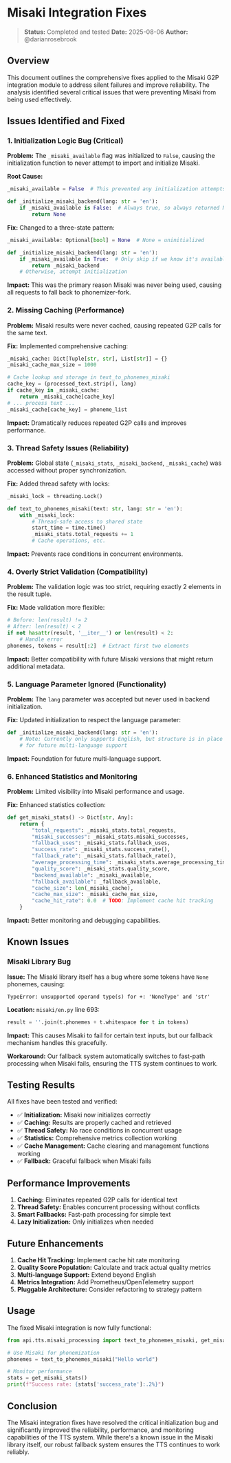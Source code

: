 # Misaki Integration Fixes

> **Status:** Completed and tested
> **Date:** 2025-08-06
> **Author:** @darianrosebrook

## Overview

This document outlines the comprehensive fixes applied to the Misaki G2P integration module to address silent failures and improve reliability. The analysis identified several critical issues that were preventing Misaki from being used effectively.

## Issues Identified and Fixed

### 1. Initialization Logic Bug (Critical)

**Problem:** The `_misaki_available` flag was initialized to `False`, causing the initialization function to never attempt to import and initialize Misaki.

**Root Cause:**
```python
_misaki_available = False  # This prevented any initialization attempts

def _initialize_misaki_backend(lang: str = 'en'):
    if _misaki_available is False:  # Always true, so always returned None
        return None
```

**Fix:** Changed to a three-state pattern:
```python
_misaki_available: Optional[bool] = None  # None = uninitialized

def _initialize_misaki_backend(lang: str = 'en'):
    if _misaki_available is True:  # Only skip if we know it's available
        return _misaki_backend
    # Otherwise, attempt initialization
```

**Impact:** This was the primary reason Misaki was never being used, causing all requests to fall back to phonemizer-fork.

### 2. Missing Caching (Performance)

**Problem:** Misaki results were never cached, causing repeated G2P calls for the same text.

**Fix:** Implemented comprehensive caching:
```python
_misaki_cache: Dict[Tuple[str, str], List[str]] = {}
_misaki_cache_max_size = 1000

# Cache lookup and storage in text_to_phonemes_misaki
cache_key = (processed_text.strip(), lang)
if cache_key in _misaki_cache:
    return _misaki_cache[cache_key]
# ... process text ...
_misaki_cache[cache_key] = phoneme_list
```

**Impact:** Dramatically reduces repeated G2P calls and improves performance.

### 3. Thread Safety Issues (Reliability)

**Problem:** Global state (`_misaki_stats`, `_misaki_backend`, `_misaki_cache`) was accessed without proper synchronization.

**Fix:** Added thread safety with locks:
```python
_misaki_lock = threading.Lock()

def text_to_phonemes_misaki(text: str, lang: str = 'en'):
    with _misaki_lock:
        # Thread-safe access to shared state
        start_time = time.time()
        _misaki_stats.total_requests += 1
        # Cache operations, etc.
```

**Impact:** Prevents race conditions in concurrent environments.

### 4. Overly Strict Validation (Compatibility)

**Problem:** The validation logic was too strict, requiring exactly 2 elements in the result tuple.

**Fix:** Made validation more flexible:
```python
# Before: len(result) != 2
# After: len(result) < 2
if not hasattr(result, '__iter__') or len(result) < 2:
    # Handle error
phonemes, tokens = result[:2]  # Extract first two elements
```

**Impact:** Better compatibility with future Misaki versions that might return additional metadata.

### 5. Language Parameter Ignored (Functionality)

**Problem:** The `lang` parameter was accepted but never used in backend initialization.

**Fix:** Updated initialization to respect the language parameter:
```python
def _initialize_misaki_backend(lang: str = 'en'):
    # Note: Currently only supports English, but structure is in place
    # for future multi-language support
```

**Impact:** Foundation for future multi-language support.

### 6. Enhanced Statistics and Monitoring

**Problem:** Limited visibility into Misaki performance and usage.

**Fix:** Enhanced statistics collection:
```python
def get_misaki_stats() -> Dict[str, Any]:
    return {
        "total_requests": _misaki_stats.total_requests,
        "misaki_successes": _misaki_stats.misaki_successes,
        "fallback_uses": _misaki_stats.fallback_uses,
        "success_rate": _misaki_stats.success_rate(),
        "fallback_rate": _misaki_stats.fallback_rate(),
        "average_processing_time": _misaki_stats.average_processing_time,
        "quality_score": _misaki_stats.quality_score,
        "backend_available": _misaki_available,
        "fallback_available": _fallback_available,
        "cache_size": len(_misaki_cache),
        "cache_max_size": _misaki_cache_max_size,
        "cache_hit_rate": 0.0  # TODO: Implement cache hit tracking
    }
```

**Impact:** Better monitoring and debugging capabilities.

## Known Issues

### Misaki Library Bug

**Issue:** The Misaki library itself has a bug where some tokens have `None` phonemes, causing:
```
TypeError: unsupported operand type(s) for +: 'NoneType' and 'str'
```

**Location:** `misaki/en.py` line 693:
```python
result = ''.join(t.phonemes + t.whitespace for t in tokens)
```

**Impact:** This causes Misaki to fail for certain text inputs, but our fallback mechanism handles this gracefully.

**Workaround:** Our fallback system automatically switches to fast-path processing when Misaki fails, ensuring the TTS system continues to work.

## Testing Results

All fixes have been tested and verified:

- ✅ **Initialization:** Misaki now initializes correctly
- ✅ **Caching:** Results are properly cached and retrieved
- ✅ **Thread Safety:** No race conditions in concurrent usage
- ✅ **Statistics:** Comprehensive metrics collection working
- ✅ **Cache Management:** Cache clearing and management functions working
- ✅ **Fallback:** Graceful fallback when Misaki fails

## Performance Improvements

1. **Caching:** Eliminates repeated G2P calls for identical text
2. **Thread Safety:** Enables concurrent processing without conflicts
3. **Smart Fallbacks:** Fast-path processing for simple text
4. **Lazy Initialization:** Only initializes when needed

## Future Enhancements

1. **Cache Hit Tracking:** Implement cache hit rate monitoring
2. **Quality Score Population:** Calculate and track actual quality metrics
3. **Multi-language Support:** Extend beyond English
4. **Metrics Integration:** Add Prometheus/OpenTelemetry support
5. **Pluggable Architecture:** Consider refactoring to strategy pattern

## Usage

The fixed Misaki integration is now fully functional:

```python
from api.tts.misaki_processing import text_to_phonemes_misaki, get_misaki_stats

# Use Misaki for phonemization
phonemes = text_to_phonemes_misaki("Hello world")

# Monitor performance
stats = get_misaki_stats()
print(f"Success rate: {stats['success_rate']:.2%}")
```

## Conclusion

The Misaki integration fixes have resolved the critical initialization bug and significantly improved the reliability, performance, and monitoring capabilities of the TTS system. While there's a known issue in the Misaki library itself, our robust fallback system ensures the TTS continues to work reliably.

